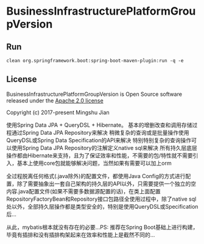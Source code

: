 # BusinessInfrastructurePlatformGroupVersion

<h2>Run</h2>
<code>clean org.springframework.boot:spring-boot-maven-plugin:run -q -e</code>

<h2>License</h2>
BusinessInfrastructurePlatformGroupVersion is Open Source software released under the <a href="https://opensource.org/licenses/Apache-2.0">Apache 2.0 license</a>
<p>Copyright (c) 2017-present Mingshu Jian</p>


使用Spring Data JPA + QueryDSL + Hibernate。
基本的增删改查和调用存储过程通过Spring Data JPA Repository来解决
稍微复杂的查询或是批量操作使用QueryDSL或Spring Data Specification的API来解决
特别特别复杂的查询操作可以使用Spring Data JPA Repository的注解定义native sql来解决
所有持久层底层操作都由Hibernate来支持，且为了保证效率和性能，不需要的包/特性就不需要引入，基本上使用core包就能够解决问题，当然如果有需要可以加上orm

全过程脱离任何格式(.java除外)的配置文件，都使用Java Config的方式进行配置，除了需要抽象出一套自己架构的持久层的API以外，只需要提供一个独立的空内容.java配置文件(如果不需要多数据源配置的话)，在类上面配置RepositoryFactoryBean和Repository接口包路径全使用过程中，除了native sql处以外，全部持久层操作都是类型安全的，特别是使用QueryDSL或Specification后...

从此，mybatis根本就没有存在的必要...PS: 推荐在Spring Boot基础上进行构建，毕竟有插排和没有插排构架起来在效率和性能上是截然不同的...
